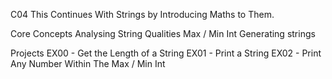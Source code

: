 C04
This Continues With Strings by Introducing Maths to Them.

Core Concepts
Analysing String Qualities
Max / Min Int
Generating strings

Projects
EX00 - Get the Length of a String
EX01 - Print a String
EX02 - Print Any Number Within The Max / Min Int